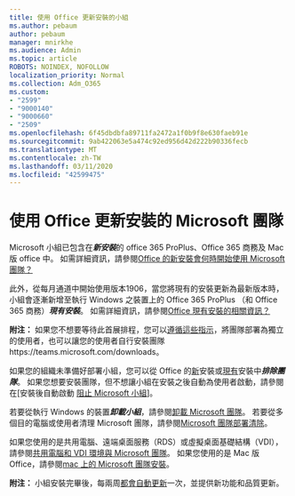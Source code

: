 ```yaml
---
title: 使用 Office 更新安裝的小組
ms.author: pebaum
author: pebaum
manager: mnirkhe
ms.audience: Admin
ms.topic: article
ROBOTS: NOINDEX, NOFOLLOW
localization_priority: Normal
ms.collection: Adm_O365
ms.custom:
- "2599"
- "9000140"
- "9000660"
- "2509"
ms.openlocfilehash: 6f45dbdbfa89711fa2472a1f0b9f8e630faeb91e
ms.sourcegitcommit: 9ab422063e5a474c92ed956d42d222b90336fecb
ms.translationtype: MT
ms.contentlocale: zh-TW
ms.lasthandoff: 03/11/2020
ms.locfileid: "42599475"
---
```

# <a name="microsoft-teams-installed-with-office-updates"></a>使用 Office 更新安裝的 Microsoft 團隊

Microsoft 小組已包含在***新安裝***的 office 365 ProPlus、Office 365 商務及 Mac 版 office 中。 如需詳細資訊，請參閱[Office 的新安裝會何時開始使用 Microsoft 團隊？](https://docs.microsoft.com/deployoffice/teams-install#when-will-microsoft-teams-start-being-included-with-new-installations-of-office-365-proplus)

此外，從每月通道中開始使用版本1906，當您將現有的安裝更新為最新版本時，小組會逐漸新增至執行 Windows 之裝置上的 Office 365 ProPlus （和 Office 365 商務）***現有安裝***。 如需詳細資訊，請參閱[Office 現有安裝的相關資訊？](https://docs.microsoft.com/deployoffice/teams-install#what-about-existing-installations-of-office-365-proplus)

**附注：** 如果您不想要等待此首展排程，您可以[遵循這些指示](https://docs.microsoft.com/MicrosoftTeams/msi-deployment)，將團隊部署為獨立的使用者，也可以讓您的使用者自行安裝團隊https://teams.microsoft.com/downloads。

如果您的組織未準備好部署小組，您可以從 Office 的[新](https://docs.microsoft.com/deployoffice/teams-install#how-to-exclude-microsoft-teams-from-new-installations-of-office-365-proplus)安裝或[現有](https://docs.microsoft.com/deployoffice/teams-install#use-group-policy-to-control-the-installation-of-microsoft-teams)安裝中***排除團隊***。 如果您想要安裝團隊，但不想讓小組在安裝之後自動為使用者啟動，請參閱在[安裝後自動啟動 [阻止 Microsoft 小組](https://docs.microsoft.com/deployoffice/teams-install#use-group-policy-to-prevent-microsoft-teams-from-starting-automatically-after-installation)]。

若要從執行 Windows 的裝置***卸載小組***，請參閱[卸載 Microsoft 團隊](https://support.office.com/article/uninstall-microsoft-teams-3b159754-3c26-4952-abe7-57d27f5f4c81)。 若要從多個目的電腦或使用者清理 Microsoft 團隊，請參閱[Microsoft 團隊部署清除](https://docs.microsoft.com/microsoftteams/scripts/powershell-script-teams-deployment-clean-up)。

如果您使用的是共用電腦、遠端桌面服務（RDS）或虛擬桌面基礎結構（VDI），請參閱[共用電腦和 VDI 環境與 Microsoft 團隊](https://docs.microsoft.com/deployoffice/teams-install#shared-computer-and-vdi-environments-with-microsoft-teams)。 如果您使用的是 Mac 版 Office，請參閱[mac 上的 Microsoft 團隊安裝](https://docs.microsoft.com/deployoffice/teams-install#microsoft-teams-installations-on-a-mac)。

**附注：** 小組安裝完畢後，每兩周[都會自動更新](https://docs.microsoft.com/deployoffice/teams-install#feature-and-quality-updates-for-microsoft-teams)一次，並提供新功能和品質更新。 
